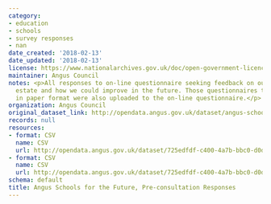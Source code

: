 ```yaml
---
category:
- education
- schools
- survey responses
- nan
date_created: '2018-02-13'
date_updated: '2018-02-13'
license: https://www.nationalarchives.gov.uk/doc/open-government-licence/version/3/
maintainer: Angus Council
notes: <p>All responses to on-line questionnaire seeking feedback on our current school
  estate and how we could improve in the future. Those questionnaires that were completed
  in paper format were also uploaded to the on-line questionnaire.</p>
organization: Angus Council
original_dataset_link: http://opendata.angus.gov.uk/dataset/angus-schools-for-the-future-pre-consultation-responses
records: null
resources:
- format: CSV
  name: CSV
  url: http://opendata.angus.gov.uk/dataset/725edfdf-c400-4a7b-bbc0-d0dc21884fd2/resource/ef1c624d-0d35-4e39-bc3e-aee24e363522/download/questionnaire_header.csv
- format: CSV
  name: CSV
  url: http://opendata.angus.gov.uk/dataset/725edfdf-c400-4a7b-bbc0-d0dc21884fd2/resource/5054b71e-84c5-439c-a5dc-1d3dae0abc7f/download/all_individual_responses_redacted.csv
schema: default
title: Angus Schools for the Future, Pre-consultation Responses
---
```


